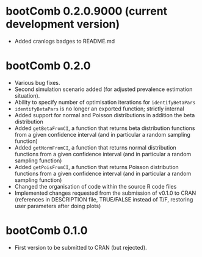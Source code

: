 # bootComb 0.2.0.9000 (current development version)

* Added cranlogs badges to README.md

# bootComb 0.2.0

* Various bug fixes.
* Second simulation scenario added (for adjusted prevalence estimation situation).
* Ability to specify number of optimisation iterations for `identifyBetaPars`
* `identifyBetaPars` is no longer an exported function; strictly internal
* Added support for normal and Poisson distributions in addition the beta distribution
* Added `getBetaFromCI`, a function that returns beta distribution functions from a given confidence interval (and in particular a random sampling function)
* Added `getNormFromCI`, a function that returns normal distribution functions from a given confidence interval (and in particular a random sampling function)
* Added `getPoisFromCI`, a function that returns Poisson distribution functions from a given confidence interval (and in particular a random sampling function)
* Changed the organisation of code within the source R code files
* Implemented changes requested from the submission of v0.1.0 to CRAN (references in DESCRIPTION file, TRUE/FALSE instead of T/F, restoring user parameters after doing plots)

# bootComb 0.1.0

* First version to be submitted to CRAN (but rejected).
